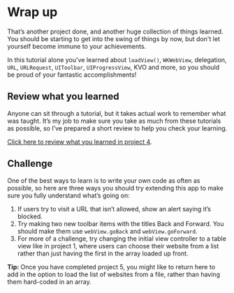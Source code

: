 # Wrap up

<!-- YOUTUBE: V0srN0ym4mA -->

That’s another project done, and another huge collection of things learned. You should be starting to get into the swing of things by now, but don't let yourself become immune to your achievements.

In this tutorial alone you've learned about `loadView()`, `WKWebView`, delegation, `URL`, `URLRequest`, `UIToolbar`, `UIProgressView`, KVO and more, so you should be proud of your fantastic accomplishments!


## Review what you learned

Anyone can sit through a tutorial, but it takes actual work to remember what was taught. It’s my job to make sure you take as much from these tutorials as possible, so I’ve prepared a short review to help you check your learning.

[Click here to review what you learned in project 4](/review/hws/project-4-easy-browser).

## Challenge

One of the best ways to learn is to write your own code as often as possible, so here are three ways you should try extending this app to make sure you fully understand what’s going on:

1. If users try to visit a URL that isn’t allowed, show an alert saying it’s blocked.
2. Try making two new toolbar items with the titles Back and Forward. You should make them use `webView.goBack` and `webView.goForward`.
3. For more of a challenge, try changing the initial view controller to a table view like in project 1, where users can choose their website from a list rather than just having the first in the array loaded up front.

**Tip:** Once you have completed project 5, you might like to return here to add in the option to load the list of websites from a file, rather than having them hard-coded in an array.
